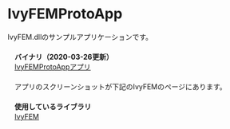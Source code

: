 ﻿IvyFEMProtoApp  
==============  

IvyFEM.dllのサンプルアプリケーションです。  
　  
　**バイナリ（2020-03-26更新）**  
　[IvyFEMProtoAppアプリ](https://github.com/ryujimiya/IvyFEMProtoApp/blob/master/publish/)  
　  
　アプリのスクリーンショットが下記のIvyFEMのページにあります。  
　  
　**使用しているライブラリ**  
　[IvyFEM](https://github.com/ryujimiya/IvyFEM/)  
　  
